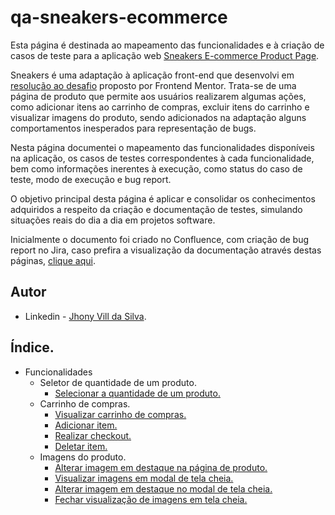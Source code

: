 # qa-sneakers-ecommerce

Esta página é destinada ao mapeamento das funcionalidades e à criação de casos de teste para a aplicação web [Sneakers E-commerce Product Page](jvs-sneakers-product-page.netlify.app).

Sneakers é uma adaptação à aplicação front-end que desenvolvi em [resolução ao desafio](https://github.com/jhonyvill/sneakers-ecommerce) proposto por Frontend Mentor. Trata-se de uma página de produto que permite aos usuários realizarem algumas ações, como adicionar itens ao carrinho de compras, excluir itens do carrinho e visualizar imagens do produto, sendo adicionados na adaptação alguns comportamentos inesperados para representação de bugs.

Nesta página documentei o mapeamento das funcionalidades disponíveis na aplicação, os casos de testes correspondentes à cada funcionalidade, bem como informações inerentes à execução, como status do caso de teste, modo de execução e bug report. 

O objetivo principal desta página é aplicar e consolidar os conhecimentos adquiridos a respeito da criação e documentação de testes, simulando situações reais do dia a dia em projetos software.

Inicialmente o documento foi criado no Confluence, com criação de bug report no Jira, caso prefira a visualização da documentação através destas páginas, [clique aqui](https://jvs-dev.atlassian.net/l/cp/wTBKNSKF).

## Autor

- Linkedin - [Jhony Vill da Silva](www.linkedin.com/in/jhonyvill).

## Índice.

- Funcionalidades
    - Seletor de quantidade de um produto.
        - [Selecionar a quantidade de um produto.](./features/01-select-quantity-item.md)
    - Carrinho de compras.
        - [Visualizar carrinho de compras.](./features/02-view-cart.md)
        - [Adicionar item.](./features/03-add-item-cart.md)
        - [Realizar checkout.](./features/04-checkout-cart.md)
        - [Deletar item.](./features/05-remove-item-cart.md)
    - Imagens do produto.
        - [Alterar imagem em destaque na página de produto.](./features/06-change-featured-image.md)
        - [Visualizar imagens em modal de tela cheia.](./features/07-view-images-modal.md)
        - [Alterar imagem em destaque no modal de tela cheia.](./features/08-change-image-modal.md)
        - [Fechar visualização de imagens em tela cheia.](./features/09-close-images-modal.md)